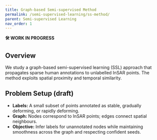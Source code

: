 ```yaml
---
title: Graph-based Semi-supervised Method
permalink: /semi-supervised-learning/ss-method/
parent: Semi-supervised Learning
nav_order: 1
---
```


**🛠️ WORK IN PROGRESS**

## Overview

We study a graph-based semi-supervised learning (SSL) approach that propagates sparse human annotations to unlabelled InSAR points. The method exploits spatial proximity and temporal similarity.

## Problem Setup (draft)

- **Labels:** A small subset of points annotated as stable, gradually deforming, or rapidly deforming.
- **Graph:** Nodes correspond to InSAR points; edges connect spatial neighbours.
- **Objective:** Infer labels for unannotated nodes while maintaining smoothness across the graph and respecting confident seeds.
